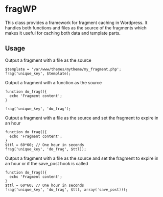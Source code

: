 fragWP
======

This class provides a framework for fragment caching in Wordpress. It handles both functions and files as the source of the fragments which makes it useful for caching both data and template parts.

## Usage
Output a fragment with a file as the source
```
$template = 'var/www/themes/mytheme/my_fragment.php';
frag('unique_key', $template);
```

Output a fragment with a function as the source
```
function do_frag(){
  echo 'Fragment content';
}

frag('unique_key', 'do_frag');
```

Output a fragment with a file as the source and set the fragment to expire in an hour
```
function do_frag(){
  echo 'Fragment content';
}
$ttl = 60*60; // One hour in seconds
frag('unique_key', 'do_frag', $ttl));
```

Output a fragment with a file as the source and set the fragment to expire in an hour or if the save_post hook is called
```
function do_frag(){
  echo 'Fragment content';
}
$ttl = 60*60; // One hour in seconds
frag('unique_key', 'do_frag', $ttl, array('save_post)));
```
